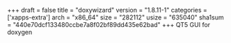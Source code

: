 +++
draft = false
title = "doxywizard"
version = "1.8.11-1"
categories = ['xapps-extra']
arch = "x86_64"
size = "282112"
usize = "635040"
sha1sum = "440e70dcf133480ccbe7a8f02bf89dd435e62bad"
+++
QT5 GUI for doxygen